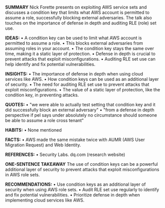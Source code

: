 **SUMMARY**
Nick Forette presents on exploiting AWS service sets and discusses a condition key that limits what AWS account is permitted to assume a role, successfully blocking external adversaries. The talk also touches on the importance of defense in depth and auditing RLE (role) set use.

**IDEAS:**
• A condition key can be used to limit what AWS account is permitted to assume a role.
• This blocks external adversaries from assuming roles in your account.
• The condition key stays the same over time, making it a static layer of protection.
• Defense in depth is crucial to prevent attacks that exploit misconfigurations.
• Auditing RLE set use can help identify and fix potential vulnerabilities.

**INSIGHTS:**
• The importance of defense in depth when using cloud services like AWS.
• How condition keys can be used as an additional layer of security.
• The need for auditing RLE set use to prevent attacks that exploit misconfigurations.
• The value of a static layer of protection, like the condition key, in preventing attacks.

**QUOTES:**
• "we were able to actually test setting that condition key and it did successfully block an external adversary"
• "from a defense in depth perspective if pel says under absolutely no circumstance should someone be able to assume a role cross tenant"

**HABITS:**
• None mentioned

**FACTS:**
• AWS made the same mistake twice with AUMR (AWS User Migration Request) and Web Identity.

**REFERENCES:**
• Security Labs. dq.com (research website)

**ONE-SENTENCE TAKEAWAY**
The use of condition keys can be a powerful additional layer of security to prevent attacks that exploit misconfigurations in AWS role sets.

**RECOMMENDATIONS:**
• Use condition keys as an additional layer of security when using AWS role sets.
• Audit RLE set use regularly to identify and fix potential vulnerabilities.
• Prioritize defense in depth when implementing cloud services like AWS.

